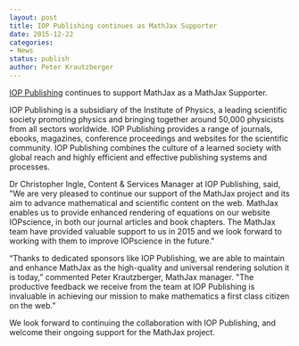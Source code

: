 ```yaml
---
layout: post
title: IOP Publishing continues as MathJax Supporter
date: 2015-12-22
categories:
- News
status: publish
author: Peter Krautzberger
---
```


[IOP Publishing](http://ioppublishing.org/) continues to support MathJax as a MathJax Supporter.

IOP Publishing is a subsidiary of the Institute of Physics, a leading scientific society promoting physics and bringing together around 50,000 physicists from all sectors worldwide. IOP Publishing provides a range of journals, ebooks, magazines, conference proceedings and websites for the scientific community. IOP Publishing combines the culture of a learned society with global reach and highly efficient and effective publishing systems and processes.

Dr Christopher Ingle, Content & Services Manager at IOP Publishing, said, "We are very pleased to continue our support of the MathJax project and its aim to advance mathematical and scientific content on the web. MathJax enables us to provide enhanced rendering of equations on our website IOPscience, in both our journal articles and book chapters. The MathJax team have provided valuable support to us in 2015 and we look forward to working with them to improve IOPscience in the future."

“Thanks to dedicated sponsors like IOP Publishing, we are able to maintain and enhance MathJax as the high-quality and universal rendering solution it is today,” commented Peter Krautzberger, MathJax manager. "The productive feedback we receive from the team at IOP Publishing is invaluable in achieving our mission to make mathematics a first class citizen on the web.”

We look forward to continuing the collaboration with IOP Publishing, and welcome their ongoing support for the MathJax project.
